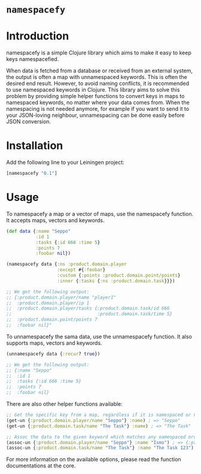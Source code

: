 # `namespacefy`

# Introduction

namespacefy is a simple Clojure library which aims to make it easy to keep keys namespacefied.

When data is fetched from a database or received from an external system, the output is often a map with unnamespaced keywords. This is often the desired end result. However, to avoid naming conflicts, it is recommended to use namespaced keywords in Clojure. This library aims to solve this problem by providing simple helper functions to convert keys in maps to namespaced keywords, no matter where your data comes from. When the namespacing is not needed anymore, for example if you want to send it to your JSON-loving neighbour, unnamespacing can be done easily before JSON conversion.

# Installation

Add the following line to your Leiningen project:

```clj
[namespacefy "0.1"]
```

# Usage

To namespacefy a map or a vector of maps, use the namespacefy function. It accepts maps, vectors and keywords.


```clojure
(def data {:name "Seppo"
           :id 1
           :tasks {:id 666 :time 5}
           :points 7
           :foobar nil})

(namespacefy data {:ns :product.domain.player
                   :except #{:foobar}
                   :custom {:points :product.domain.point/points}
                   :inner {:tasks {:ns :product.domain.task}}})

;; We get the following output:
;; {:product.domain.player/name "player1"
;;  :product.domain.player/ip 1
;;  :product.domain.player/tasks {:product.domain.task/id 666
;;                                :product.domain.task/time 5}
;;  :product.domain.point/points 7
;;  :foobar nil}"
```

To unnamespacefy the sama data, use the unnamespacefy function. It also supports maps, vectors and keywords.

```clojure
(unnamespacefy data {:recur? true})

;; We get the following output:
;; {:name "Seppo"
;;  :id 1
;;  :tasks {:id 666 :time 5}
;;  :points 7
;;  :foobar nil}
```

There are also other helper functions available:

```clojure
;; Get the specific key from a map, regardless if it is namespaced or not:
(get-un {:product.domain.player/name "Seppo"} :name) ; => "Seppo"
(get-un {:product.domain.task/name "The Task"} :name) ; => "The Task"

;; Assoc the data to the given keyword which matches any namespaced orunnamespaced keyword.
(assoc-un {:product.domain.player/name "Seppo"} :name "Ismo") ; => {:product.domain.player/name "Ismo"}
(assoc-un {:product.domain.task/name "The Task"} :name "The Task 123") ; => {:product.domain.task/name "The Task 123"}
```

For more information on the available options, please read the function documentations at the core.